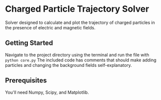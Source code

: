 # Charged Particle Trajectory Solver
Solver designed to calculate and plot the trajectory of charged particles in the presence of electric and magnetic fields.

## Getting Started
Navigate to the project directory using the terminal and run the file with `python core.py` The included code has comments that should make adding particles and changing the background fields self-explanatory.

## Prerequisites
You'll need Numpy, Scipy, and Matplotlib.
